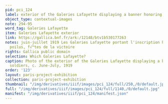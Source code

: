 ```yaml
---
pid: pci_124
label: exterior of the Galeries Lafayette displaying a banner honoring soldiers
object_type: contextual-images
note: 294-95
word_tag: Galeries Lafayette
item: Galeries Lafayette exterior
link: https://gallica.bnf.fr/ark:/12148/btv1b530177263
notes: juin-juillet 1919 Les Galeries Lafayette portant l'inscription honneur √† nos
  poilus, f√™tes de la victoire
rights: Gallica public domain
selection: Which Galeries Lafayette?
caption: Photo of the exterior of the Galeries Lafayette displaying a banner honoring
  soldiers, c. June-July, 1919
order: '123'
layout: paris-project-exhibition
collection: paris-project-exhibition
thumbnail: "/img/derivatives/iiif/images/pci_124/full/250,/0/default.jpg"
full: "/img/derivatives/iiif/images/pci_124/full/1140,/0/default.jpg"
manifest: "/img/derivatives/iiif/pci_124/manifest.json"
---
```


